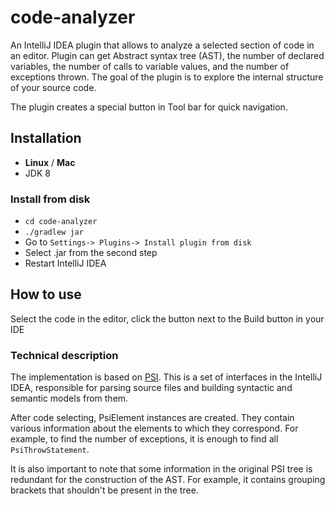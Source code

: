# code-analyzer

An IntelliJ IDEA plugin that allows to analyze a selected section of code in an editor. Plugin can get Abstract syntax tree (AST), the number of declared variables, the number of calls to variable values, and the number of exceptions thrown. The goal of the plugin is to explore the internal structure of your source code.

The plugin creates a special button in Tool bar for quick navigation.

## Installation

* **Linux** / **Mac**
* JDK 8

### Install from disk
* ```cd code-analyzer```
* ```./gradlew jar``` 
* Go to ```Settings-> Plugins-> Install plugin from disk```
* Select .jar from the second step
* Restart IntelliJ IDEA

## How to use

Select the code in the editor, click the button next to the Build button in your IDE

### Technical description

The implementation is based on [PSI](https://jetbrains.org/intellij/sdk/docs/basics/architectural_overview/psi.html). This is a set of interfaces in the IntelliJ IDEA, responsible for parsing source files and building syntactic and semantic models from them.

After code selecting, PsiElement instances are created. They contain various information about the elements to which they correspond. For example, to find the number of exceptions, it is enough to find all ```PsiThrowStatement```.

It is also important to note that some information in the original PSI tree is redundant for the construction of the AST. For example, it contains grouping brackets that shouldn't be present in the tree.
